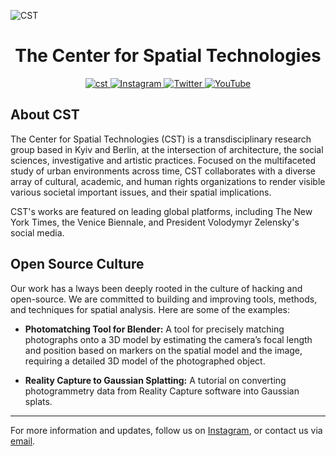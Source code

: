 ![CST](https://github.com/sptch/.github/assets/10801935/63af1329-8841-4d5d-80c8-29e8cb757e15)
<h1 align="center">
  The Center for Spatial Technologies
</h1>
<p align="center">
  <a href="https://www.spatialtech.info/en">
    <img src="https://img.shields.io/badge/spatialtech.info-black?style=for-the-badge" alt="cst">
  </a>
  <a href="https://www.instagram.com/spatialtech.info/">
    <img src="https://img.shields.io/badge/Instagram-black?style=for-the-badge&logo=instagram&logoColor=white" alt="Instagram">
  </a>
    <a href="https://twitter.com/cst_echo">
    <img src="https://img.shields.io/badge/Twitter-black?style=for-the-badge&logo=x&logoColor=white" alt="Twitter">
  </a>
  <a href="https://www.youtube.com/channel/UC37q623QPWJvjLqDav34ATA">
    <img src="https://img.shields.io/badge/YouTube-black?style=for-the-badge&logo=youtube&logoColor=white" alt="YouTube">
  </a>

</p>



## About CST

The Center for Spatial Technologies (CST) is a transdisciplinary research group based in Kyiv and Berlin, at the intersection of architecture, the social sciences, investigative and artistic practices. Focused on the multifaceted study of urban environments across time, CST collaborates with a diverse array of cultural, academic, and human rights organizations to render visible various societal important issues, and their spatial implications.

CST's works are featured on leading global platforms, including The New York Times, the Venice Biennale, and President Volodymyr Zelensky's social media.
## Open Source Culture
Our work has a
lways been deeply rooted in the culture of hacking and open-source. We are committed to building and improving tools, methods, and techniques for spatial analysis. Here are some of the examples:

-	**Photomatching Tool for Blender:** A tool for precisely matching photographs onto a 3D model by estimating the camera’s focal length and position based on markers on the spatial model and the image, requiring a detailed 3D model of the photographed object.
 
-	**Reality Capture to Gaussian Splatting:** A tutorial on converting photogrammetry data from Reality Capture software into Gaussian splats.

---

For more information and updates, follow us on [Instagram](https://www.instagram.com/spatialtech.info/), or contact us via [email](mailto:contact@spatialtech.info).
